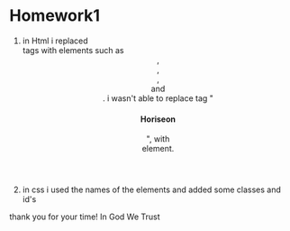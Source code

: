 # Homework1
1. in Html i replaced <div> tags with elements such as <header>, <section>, <article>, <aside> 
and <footer>.
i wasn't able to replace <span> tag "<h1>Hori<span class="seo">seo</span>n</h1>",
 with <nav> element. 
2. in css i used the names of the elements and added some classes and id's
 
thank you for your time! In God We Trust
